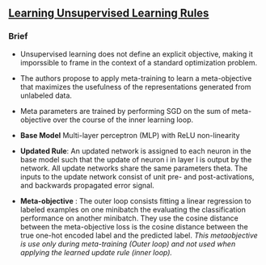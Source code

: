 ## [Learning Unsupervised Learning Rules](https://arxiv.org/abs/1804.00222)

### Brief

* Unsupervised learning does not define an explicit objective, making it imporssible to frame in the context of a standard optimization problem.
* The authors propose to apply meta-training to learn a meta-objective that maximizes the usefulness of the representations generated from unlabeled data.
* Meta parameters are trained by performing SGD on the sum of meta-objective over the course of the inner learning loop.

* **Base Model** Multi-layer perceptron (MLP) with ReLU non-linearity
* **Updated Rule**: An updated network is assigned to each neuron in the base model such that the update of neuron i in layer l is output by the network. All update networks share the same parameters theta. The inputs to the update network consist of unit pre- and post-activations, and backwards propagated error signal.
* **Meta-objective** : The outer loop consists fitting a linear regression to labeled examples on one minibatch the evaluating the classification performance on another minibatch. They use the cosine distance between the  meta-objective loss is the cosine distance between the true one-hot encoded label and the predicted label. *This metaobjective is use only during meta-training (Outer loop) and not used when applying the learned update rule (inner loop).*
